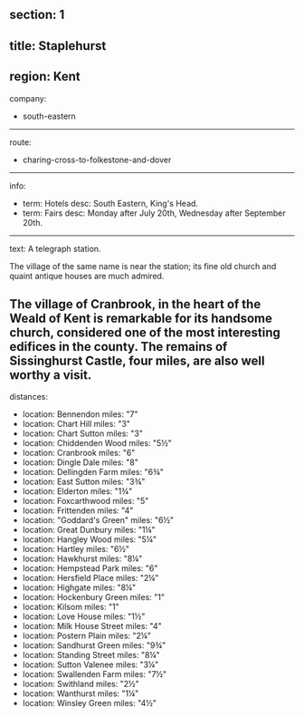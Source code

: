 section: 1
----
title: Staplehurst
----
region: Kent
----
company:
- south-eastern
----
route:
- charing-cross-to-folkestone-and-dover
----
info:
- term: Hotels
  desc: South Eastern, King's Head.
- term: Fairs
  desc: Monday after July 20th, Wednesday after September 20th.
----
text: A telegraph station.

The village of the same name is near the station; its fine old church and quaint antique houses are much admired.

The village of Cranbrook, in the heart of the Weald of Kent is remarkable for its handsome church, considered one of the most interesting edifices in the county. The remains of Sissinghurst Castle, four miles, are also well worthy a visit.
----
distances:
- location: Bennendon
  miles: "7"
- location: Chart Hill
  miles: "3"
- location: Chart Sutton
  miles: "3"
- location: Chiddenden Wood
  miles: "5½"
- location: Cranbrook
  miles: "6"
- location: Dingle Dale
  miles: "8"
- location: Dellingden Farm
  miles: "6¾"
- location: East Sutton
  miles: "3¾"
- location: Elderton
  miles: "1¾"
- location: Foxcarthwood
  miles: "5"
- location: Frittenden
  miles: "4"
- location: "Goddard's Green"
  miles: "6½"
- location: Great Dunbury
  miles: "1¼"
- location: Hangley Wood
  miles: "5¼"
- location: Hartley
  miles: "6½"
- location: Hawkhurst
  miles: "8¼"
- location: Hempstead Park
  miles: "6"
- location: Hersfield Place
  miles: "2¼"
- location: Highgate
  miles: "8¼"
- location: Hockenbury Green
  miles: "1"
- location: Kilsom
  miles: "1"
- location: Love House
  miles: "1½"
- location: Milk House Street
  miles: "4"
- location: Postern Plain
  miles: "2¼"
- location: Sandhurst Green
  miles: "9¾"
- location: Standing Street
  miles: "8¼"
- location: Sutton Valenee
  miles: "3¼"
- location: Swallenden Farm
  miles: "7½"
- location: Swithland
  miles: "2½"
- location: Wanthurst
  miles: "1¼"
- location: Winsley Green
  miles: "4½"
